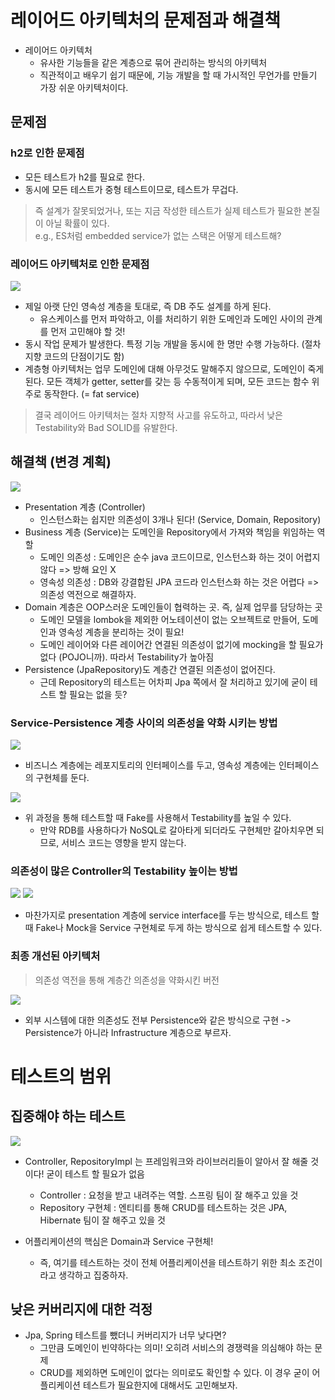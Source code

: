 # 레이어드 아키텍처의 문제점과 해결책

- 레이어드 아키텍처
  - 유사한 기능들을 같은 계층으로 묶어 관리하는 방식의 아키텍처
  - 직관적이고 배우기 쉽기 때문에, 기능 개발을 할 때 가시적인 무언가를 만들기 가장 쉬운 아키텍처이다.

## 문제점

### h2로 인한 문제점

- 모든 테스트가 h2를 필요로 한다.
- 동시에 모든 테스트가 중형 테스트이므로, 테스트가 무겁다.

> 즉 설계가 잘못되었거나, 또는 지금 작성한 테스트가 실제 테스트가 필요한 본질이 아닐 확률이 있다. <br>
> e.g., ES처럼 embedded service가 없는 스택은 어떻게 테스트해?

### 레이어드 아키텍처로 인한 문제점

<img src="image/layered_architecture.png">

- 제일 아랫 단인 영속성 계층을 토대로, 즉 DB 주도 설계를 하게 된다.
  - 유스케이스를 먼저 파악하고, 이를 처리하기 위한 도메인과 도메인 사이의 관계를 먼저 고민해야 할 것!
- 동시 작업 문제가 발생한다. 특정 기능 개발을 동시에 한 명만 수행 가능하다. (절차 지향 코드의 단점이기도 함)
- 계층형 아키텍처는 업무 도메인에 대해 아무것도 말해주지 않으므로, 도메인이 죽게 된다.
   모든 객체가 getter, setter를 갖는 등 수동적이게 되며, 모든 코드는 함수 위주로 동작한다. (= fat service)

> 결국 레이어드 아키텍처는 절차 지향적 사고를 유도하고, 따라서 낮은 Testability와 Bad SOLID를 유발한다.

## 해결책 (변경 계획)

<img src="image/improved_architecture.png">

- Presentation 계층 (Controller)
  - 인스턴스화는 쉽지만 의존성이 3개나 된다! (Service, Domain, Repository)
- Business 계층 (Service)는 도메인을 Repository에서 가져와 책임을 위임하는 역할
  - 도메인 의존성 : 도메인은 순수 java 코드이므로, 인스턴스화 하는 것이 어렵지 않다 => 방해 요인 X
  - 영속성 의존성 : DB와 강결합된 JPA 코드라 인스턴스화 하는 것은 어렵다 => 의존성 역전으로 해결하자.
- Domain 계층은 OOP스러운 도메인들이 협력하는 곳. 즉, 실제 업무를 담당하는 곳
  - 도메인 모델을 lombok을 제외한 어노테이션이 없는 오브젝트로 만들어, 도메인과 영속성 계층을 분리하는 것이 필요!
  - 도메인 레이어와 다른 레이어간 연결된 의존성이 없기에 mocking을 할 필요가 없다 (POJO니까). 따라서 Testability가 높아짐
- Persistence (JpaRepository)도 계층간 연결된 의존성이 없어진다.
  - 근데 Repository의 테스트는 어차피 Jpa 쪽에서 잘 처리하고 있기에 굳이 테스트 할 필요는 없을 듯?

### Service-Persistence 계층 사이의 의존성을 약화 시키는 방법

<img src="image/repository_interface.png">

- 비즈니스 계층에는 레포지토리의 인터페이스를 두고, 영속성 계층에는 인터페이스의 구현체를 둔다.

<img src="image/fake_repository.png">

- 위 과정을 통해 테스트할 때 Fake를 사용해서 Testability를 높일 수 있다.
  - 만약 RDB를 사용하다가 NoSQL로 갈아타게 되더라도 구현체만 갈아치우면 되므로, 서비스 코드는 영향을 받지 않는다.

### 의존성이 많은 Controller의 Testability 높이는 방법

<img src="image/service_interface.png">
<img src="image/fake_service.png">

- 마찬가지로 presentation 계층에 service interface를 두는 방식으로, 테스트 할 때 Fake나 Mock을 Service 구현체로 두게 하는 방식으로 쉽게 테스트할 수 있다.


### 최종 개선된 아키텍처

> 의존성 역전을 통해 계층간 의존성을 약화시킨 버전

<img src="image/improved_architecture_final.png">

- 외부 시스템에 대한 의존성도 전부 Persistence와 같은 방식으로 구현 -> Persistence가 아니라 Infrastructure 계층으로 부르자.


# 테스트의 범위

## 집중해야 하는 테스트

<img src="image/important_test.png">

- Controller, RepositoryImpl 는 프레임워크와 라이브러리들이 알아서 잘 해줄 것이다! 굳이 테스트 할 필요가 없음
  - Controller : 요청을 받고 내려주는 역할. 스프링 팀이 잘 해주고 있을 것
  - Repository 구현체 : 엔티티를 통해 CRUD를 테스트하는 것은 JPA, Hibernate 팀이 잘 해주고 있을 것

- 어플리케이션의 핵심은 Domain과 Service 구현체!
  - 즉, 여기를 테스트하는 것이 전체 어플리케이션을 테스트하기 위한 최소 조건이라고 생각하고 집중하자.

## 낮은 커버리지에 대한 걱정

- Jpa, Spring 테스트를 뺐더니 커버리지가 너무 낮다면?
  - 그만큼 도메인이 빈약하다는 의미! 오히려 서비스의 경쟁력을 의심해야 하는 문제
  - CRUD를 제외하면 도메인이 없다는 의미로도 확인할 수 있다. 이 경우 굳이 어플리케이션 테스트가 필요한지에 대해서도 고민해보자.